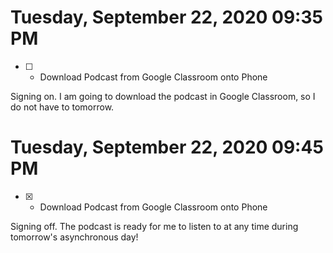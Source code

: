 # Tuesday, September 22, 2020 09:35 PM
- [ ] - Download Podcast from Google Classroom onto Phone

Signing on. I am going to download the podcast in Google Classroom, so I do not have to tomorrow.

# Tuesday, September 22, 2020 09:45 PM
- [X] - Download Podcast from Google Classroom onto Phone

Signing off. The podcast is ready for me to listen to at any time during tomorrow's asynchronous day!